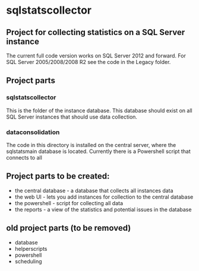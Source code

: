 # sqlstatscollector

## Project for collecting statistics on a SQL Server instance
The current full code version works on SQL Server 2012 and forward.
For SQL Server 2005/2008/2008 R2 see the code in the Legacy folder.

## Project parts

### sqlstatscollector

This is the folder of the instance database. This database should exist on all SQL Server instances that should use data collection.

### dataconsolidation

The code in this directory is installed on the central server, where the sqlstatsmain database is located. 
Currently there is a Powershell script that connects to all 

## Project parts to be created:

- the central database - a database that collects all instances data
- the web UI - lets you add instances for collection to the central database
- the powershell - script for collecting all data
- the reports - a view of the statistics and potential issues in the database

## old project parts (to be removed)

- database
- helperscripts
- powershell
- scheduling
